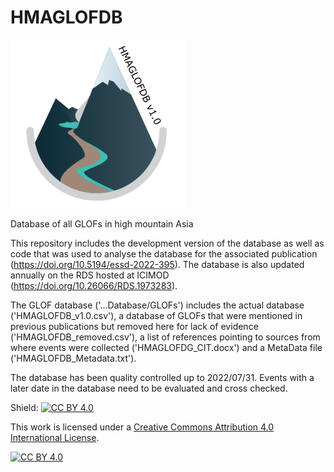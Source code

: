 # HMAGLOFDB

![alt text](https://github.com/fidelsteiner/HMAGLOFDB/blob/main/gitLOGO.png?raw=true)

Database of all GLOFs in high mountain Asia

This repository includes the development version of the database as well as code that was used to analyse the database for the associated publication (https://doi.org/10.5194/essd-2022-395). The database is also updated annually on the RDS hosted at ICIMOD (https://doi.org/10.26066/RDS.1973283).

The GLOF database ('...Database/GLOFs') includes the actual database ('HMAGLOFDB_v1.0.csv'), a database of GLOFs that were mentioned in previous publications but removed here for lack of evidence ('HMAGLOFDB_removed.csv'), a list of references pointing to sources from where events were collected ('HMAGLOFDG_CIT.docx') and a MetaData file ('HMAGLOFDB_Metadata.txt').

The database has been quality controlled up to 2022/07/31. Events with a later date in the database need to be evaluated and cross checked. 

Shield: [![CC BY 4.0][cc-by-shield]][cc-by]

This work is licensed under a
[Creative Commons Attribution 4.0 International License][cc-by].

[![CC BY 4.0][cc-by-image]][cc-by]

[cc-by]: http://creativecommons.org/licenses/by/4.0/
[cc-by-image]: https://i.creativecommons.org/l/by/4.0/88x31.png
[cc-by-shield]: https://img.shields.io/badge/License-CC%20BY%204.0-lightgrey.svg
